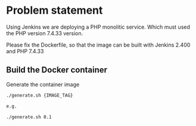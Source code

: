 # Problem statement

Using Jenkins we are deploying a PHP monolitic service. Which must used the PHP version 7.4.33 version.

Please fix the Dockerfile, so that the image can be built with Jenkins 2.400 and PHP 7.4.33

## Build the Docker container

Generate the container image

```sh
./generate.sh {IMAGE_TAG}

e.g.

./generate.sh 0.1
